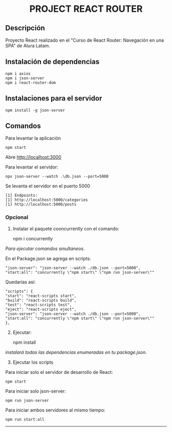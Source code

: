 # <p align="center">PROJECT REACT ROUTER</p>
## Descripción
Proyecto React realizado en el "Curso de React Router: Navegación en una SPA" de Alura Latam.
## Instalación de dependencias

    npm i axios
    npm i json-server
    npm i react-router-dom

## Instalaciones para el servidor

    npm install -g json-server

## Comandos
Para levantar la aplicación

    npm start

Abre [http://localhost:3000](http://localhost:3000)

Para levantar el servidor:

    npx json-server --watch .\db.json --port=5000

Se levanta el servidor en el puerto 5000

    [1] Endpoints:
    [1] http://localhost:5000/categories
    [1] http://localhost:5000/posts

### Opcional
1. Instalar el paquete cooncurrently con el comando:

    npm i concurrently

*Para ejecutar comandos smultaneos*.

En el Package.json se agrega en scripts:

    "json-server": "json-server --watch ./db.json --port=5000",
    "start:all": "concurrently \"npm start\" \"npm run json-server\""

Quedarías así: 

    "scripts": {
    "start": "react-scripts start",
    "build": "react-scripts build",
    "test": "react-scripts test",
    "eject": "react-scripts eject",
    "json-server": "json-server --watch ./db.json --port=5000",
    "start:all": "concurrently \"npm start\" \"npm run json-server\""
    },

2. Ejecutar:

    npm install

*instalará todas las dependencias enumeradas en tu package.json.*

3. Ejecutar los scripts

Para iniciar solo el servidor de desarrollo de React:

    npm start

Para iniciar solo json-server:

    npm run json-server

Para iniciar ambos servidores al mismo tiempo:

    npm run start:all
---
